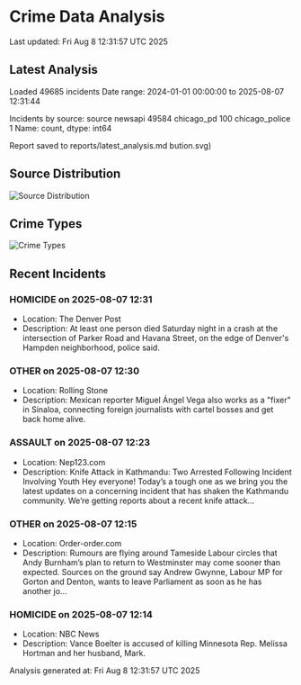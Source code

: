 # Crime Data Analysis
Last updated: Fri Aug  8 12:31:57 UTC 2025

## Latest Analysis

Loaded 49685 incidents
Date range: 2024-01-01 00:00:00 to 2025-08-07 12:31:44

Incidents by source:
source
newsapi           49584
chicago_pd          100
chicago_police        1
Name: count, dtype: int64

Report saved to reports/latest_analysis.md
bution.svg)

## Source Distribution
![Source Distribution](images/source_distribution.svg)

## Crime Types
![Crime Types](images/crime_types.svg)

## Recent Incidents

### HOMICIDE on 2025-08-07 12:31
- Location: The Denver Post
- Description: At least one person died Saturday night in a crash at the intersection of Parker Road and Havana Street, on the edge of Denver's Hampden neighborhood, police said.


### OTHER on 2025-08-07 12:30
- Location: Rolling Stone
- Description: Mexican reporter Miguel Ángel Vega also works as a "fixer" in Sinaloa, connecting foreign journalists with cartel bosses and get back home alive.


### ASSAULT on 2025-08-07 12:23
- Location: Nep123.com
- Description: Knife Attack in Kathmandu: Two Arrested Following Incident Involving Youth Hey everyone! Today’s a tough one as we bring you the latest updates on a concerning incident that has shaken the Kathmandu community. We’re getting reports about a recent knife attack…


### OTHER on 2025-08-07 12:15
- Location: Order-order.com
- Description: Rumours are flying around Tameside Labour circles that Andy Burnham’s plan to return to Westminster may come sooner than expected. Sources on the ground say Andrew Gwynne, Labour MP for Gorton and Denton, wants to leave Parliament as soon as he has another jo…


### HOMICIDE on 2025-08-07 12:14
- Location: NBC News
- Description: Vance Boelter is accused of killing Minnesota Rep. Melissa Hortman and her husband, Mark.

Analysis generated at: Fri Aug  8 12:31:57 UTC 2025

